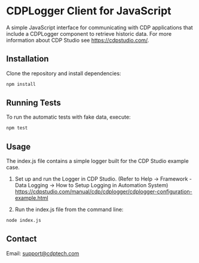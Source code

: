 # CDPLogger Client for JavaScript

A simple JavaScript interface for communicating with CDP applications that include a CDPLogger component to retrieve historic data. 
For more information about CDP Studio see https://cdpstudio.com/.


## Installation

Clone the repository and install dependencies:

```bash
npm install
```


## Running Tests

To run the automatic tests with fake data, execute:

```bash
npm test
```


## Usage

The index.js file contains a simple logger built for the CDP Studio example case.

1. Set up and run the Logger in CDP Studio.
(Refer to Help → Framework - Data Logging → How to Setup Logging in Automation System)
https://cdpstudio.com/manual/cdp/cdplogger/cdplogger-configuration-example.html

2. Run the index.js file from the command line:

```bash
node index.js
```


## Contact

Email: support@cdptech.com